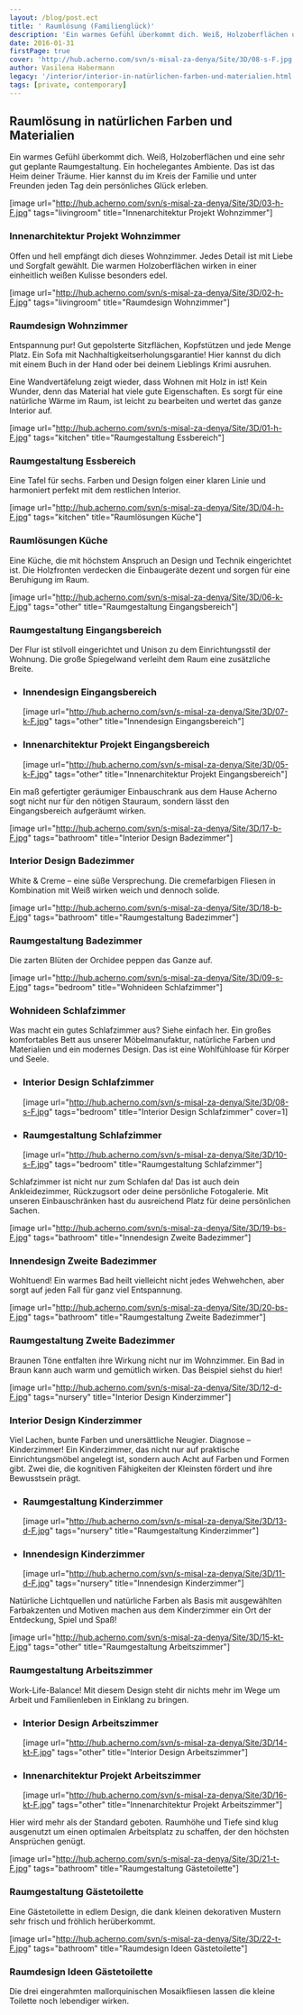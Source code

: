 ```yaml
---
layout: /blog/post.ect
title: ' Raumlösung (Familienglück)'
description: 'Ein warmes Gefühl überkommt dich. Weiß, Holzoberflächen und eine sehr gut geplante Raumgestaltung. Ein hochelegantes Ambiente. Das ist das Heim deiner Träume. Hier kannst du im Kreis der Familie und unter Freunden jeden Tag dein persönliches Glück erleben.'
date: 2016-01-31
firstPage: true
cover: 'http://hub.acherno.com/svn/s-misal-za-denya/Site/3D/08-s-F.jpg'
author: Vasilena Habermann
legacy: '/interior/interior-in-natürlichen-farben-und-materialien.html'
tags: [private, contemporary]
---
```

## **Raumlösung** in natürlichen Farben und Materialien
Ein warmes Gefühl überkommt dich. Weiß, Holzoberflächen und eine sehr gut geplante Raumgestaltung. Ein hochelegantes Ambiente. Das ist das Heim deiner Träume. Hier kannst du im Kreis der Familie und unter Freunden jeden Tag dein persönliches Glück erleben.

[image url="http://hub.acherno.com/svn/s-misal-za-denya/Site/3D/03-h-F.jpg" tags="livingroom" title="Innenarchitektur Projekt Wohnzimmer"]
### Innenarchitektur Projekt **Wohnzimmer**

Offen und hell empfängt dich dieses Wohnzimmer. 
Jedes Detail ist mit Liebe und Sorgfalt gewählt. Die warmen Holzoberflächen wirken in einer einheitlich weißen Kulisse besonders edel.

[image url="http://hub.acherno.com/svn/s-misal-za-denya/Site/3D/02-h-F.jpg" tags="livingroom" title="Raumdesign Wohnzimmer"]
### Raumdesign **Wohnzimmer**

Entspannung pur! Gut gepolsterte Sitzflächen, Kopfstützen und jede Menge Platz. Ein Sofa mit Nachhaltigkeitserholungsgarantie! Hier kannst du dich mit einem Buch in der Hand oder bei deinem Lieblings Krimi ausruhen.

Eine Wandvertäfelung zeigt wieder, dass Wohnen mit Holz in ist! Kein Wunder, denn das Material hat viele gute Eigenschaften. Es sorgt für eine natürliche Wärme im Raum, ist leicht zu bearbeiten und wertet das ganze Interior auf.

[image url="http://hub.acherno.com/svn/s-misal-za-denya/Site/3D/01-h-F.jpg" tags="kitchen" title="Raumgestaltung Essbereich"]
### Raumgestaltung **Essbereich**

Eine Tafel für sechs. Farben und Design folgen einer klaren Linie und harmoniert perfekt mit dem restlichen Interior.

[image url="http://hub.acherno.com/svn/s-misal-za-denya/Site/3D/04-h-F.jpg" tags="kitchen" title="Raumlösungen Küche"]
### Raumlösungen **Küche**

Eine Küche, die mit höchstem Anspruch an Design und Technik eingerichtet ist. Die Holzfronten verdecken die Einbaugeräte dezent und sorgen für eine Beruhigung im Raum.

[image url="http://hub.acherno.com/svn/s-misal-za-denya/Site/3D/06-k-F.jpg" tags="other" title="Raumgestaltung Eingangsbereich"]
### Raumgestaltung **Eingangsbereich**

Der Flur ist stilvoll eingerichtet und Unison zu dem Einrichtungsstil der Wohnung. Die große Spiegelwand verleiht dem Raum eine zusätzliche Breite.

-   ### Innendesign **Eingangsbereich**
    [image url="http://hub.acherno.com/svn/s-misal-za-denya/Site/3D/07-k-F.jpg" tags="other" title="Innendesign Eingangsbereich"]
-   ### Innenarchitektur Projekt **Eingangsbereich**
    [image url="http://hub.acherno.com/svn/s-misal-za-denya/Site/3D/05-k-F.jpg" tags="other" title="Innenarchitektur Projekt Eingangsbereich"]

Ein maß gefertigter geräumiger Einbauschrank aus dem Hause Acherno sogt nicht nur für den nötigen Stauraum, sondern lässt den Eingangsbereich aufgeräumt wirken.

[image url="http://hub.acherno.com/svn/s-misal-za-denya/Site/3D/17-b-F.jpg" tags="bathroom" title="Interior Design Badezimmer"]
### Interior Design **Badezimmer**

White & Creme – eine süße Versprechung. Die cremefarbigen Fliesen in Kombination mit Weiß wirken weich und dennoch solide.

[image url="http://hub.acherno.com/svn/s-misal-za-denya/Site/3D/18-b-F.jpg" tags="bathroom" title="Raumgestaltung Badezimmer"]
### Raumgestaltung **Badezimmer**

Die zarten Blüten der Orchidee peppen das Ganze auf.

[image url="http://hub.acherno.com/svn/s-misal-za-denya/Site/3D/09-s-F.jpg" tags="bedroom" title="Wohnideen Schlafzimmer"]
### Wohnideen **Schlafzimmer**

Was macht ein gutes Schlafzimmer aus? Siehe einfach her. Ein großes komfortables Bett aus unserer Möbelmanufaktur, natürliche Farben und Materialien und ein modernes Design. Das ist eine Wohlfühloase für Körper und Seele.

-   ### Interior Design **Schlafzimmer**
    [image url="http://hub.acherno.com/svn/s-misal-za-denya/Site/3D/08-s-F.jpg" tags="bedroom" title="Interior Design Schlafzimmer" cover=1]
-   ### Raumgestaltung **Schlafzimmer**
    [image url="http://hub.acherno.com/svn/s-misal-za-denya/Site/3D/10-s-F.jpg" tags="bedroom" title="Raumgestaltung Schlafzimmer"]

Schlafzimmer ist nicht nur zum Schlafen da! Das ist auch dein Ankleidezimmer, Rückzugsort oder deine persönliche Fotogalerie. Mit unseren Einbauschränken hast du ausreichend Platz für deine persönlichen Sachen.

[image url="http://hub.acherno.com/svn/s-misal-za-denya/Site/3D/19-bs-F.jpg" tags="bathroom" title="Innendesign Zweite Badezimmer"]
### Innendesign **Zweite Badezimmer**

Wohltuend! Ein warmes Bad heilt vielleicht nicht jedes Wehwehchen, aber sorgt auf jeden Fall für ganz viel Entspannung.

[image url="http://hub.acherno.com/svn/s-misal-za-denya/Site/3D/20-bs-F.jpg" tags="bathroom" title="Raumgestaltung Zweite Badezimmer"]
### Raumgestaltung **Zweite Badezimmer**

Braunen Töne entfalten ihre Wirkung nicht nur im Wohnzimmer. Ein Bad in Braun kann auch warm und gemütlich wirken. Das Beispiel siehst du hier! 

[image url="http://hub.acherno.com/svn/s-misal-za-denya/Site/3D/12-d-F.jpg" tags="nursery" title="Interior Design Kinderzimmer"]
### Interior Design **Kinderzimmer**

Viel Lachen, bunte Farben und unersättliche Neugier. Diagnose – Kinderzimmer!
Ein Kinderzimmer, das nicht nur auf praktische Einrichtungsmöbel angelegt ist, sondern auch Acht auf Farben und Formen gibt. Zwei die, die kognitiven Fähigkeiten der Kleinsten fördert und ihre Bewusstsein prägt.

-   ### Raumgestaltung **Kinderzimmer**
    [image url="http://hub.acherno.com/svn/s-misal-za-denya/Site/3D/13-d-F.jpg" tags="nursery" title="Raumgestaltung Kinderzimmer"]
-   ### Innendesign **Kinderzimmer**
    [image url="http://hub.acherno.com/svn/s-misal-za-denya/Site/3D/11-d-F.jpg" tags="nursery" title="Innendesign Kinderzimmer"]

Natürliche Lichtquellen und natürliche Farben als Basis mit ausgewählten Farbakzenten und Motiven machen aus dem Kinderzimmer ein Ort der Entdeckung, Spiel und Spaß!

[image url="http://hub.acherno.com/svn/s-misal-za-denya/Site/3D/15-kt-F.jpg" tags="other" title="Raumgestaltung Arbeitszimmer"]
### Raumgestaltung **Arbeitszimmer**

Work-Life-Balance! Mit diesem Design steht dir nichts mehr im Wege um Arbeit und Familienleben in Einklang zu bringen.

-   ### Interior Design **Arbeitszimmer**
    [image url="http://hub.acherno.com/svn/s-misal-za-denya/Site/3D/14-kt-F.jpg" tags="other" title="Interior Design Arbeitszimmer"]
-   ### Innenarchitektur Projekt **Arbeitszimmer**
    [image url="http://hub.acherno.com/svn/s-misal-za-denya/Site/3D/16-kt-F.jpg" tags="other" title="Innenarchitektur Projekt Arbeitszimmer"]

Hier wird mehr als der Standard geboten. Raumhöhe und Tiefe sind klug ausgenutzt um einen optimalen Arbeitsplatz zu schaffen, der den höchsten Ansprüchen genügt.

[image url="http://hub.acherno.com/svn/s-misal-za-denya/Site/3D/21-t-F.jpg" tags="bathroom" title="Raumgestaltung Gästetoilette"]
### Raumgestaltung **Gästetoilette**

Eine Gästetoilette in edlem Design, die dank kleinen dekorativen Mustern sehr frisch und fröhlich herüberkommt.

[image url="http://hub.acherno.com/svn/s-misal-za-denya/Site/3D/22-t-F.jpg" tags="bathroom" title="Raumdesign Ideen Gästetoilette"]
### Raumdesign Ideen **Gästetoilette**

Die drei eingerahmten mallorquinischen Mosaikfliesen lassen die kleine Toilette noch lebendiger wirken.